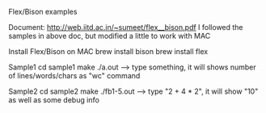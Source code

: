 Flex/Bison examples

Document: http://web.iitd.ac.in/~sumeet/flex__bison.pdf
I followed the samples in above doc, but modified a little to work with MAC

Install Flex/Bison on MAC
  brew install bison
  brew install flex

Sample1
  cd sample1
  make
  ./a.out  --> type something, it will shows number of lines/words/chars as "wc" command

Sample2
  cd sample2
  make
  ./fb1-5.out --> type "2 + 4 * 2", it will show "10" as well as some debug info
